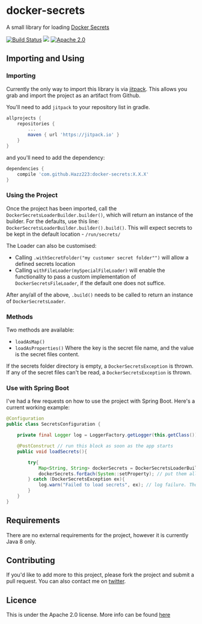 # docker-secrets
A small library for loading [Docker Secrets](https://docs.docker.com/engine/swarm/secrets/)

[![Build Status](https://travis-ci.org/Hazz223/docker-secrets.svg?branch=master)](https://travis-ci.org/Hazz223/docker-secrets)
[![](https://jitpack.io/v/Hazz223/docker-secrets.svg)](https://jitpack.io/#Hazz223/docker-secrets)
[![Apache 2.0](https://img.shields.io/badge/license-apache--2.0-lightgrey.svg)](https://www.apache.org/licenses/LICENSE-2.0) 

## Importing and Using

### Importing
Currently the only way to import this library is via [jitpack](https://jitpack.io/#Hazz223/docker-secrets). This allows 
you grab and import the project as an artifact from Github. 

You'll need to add `jitpack` to your repository list in gradle.
```groovy
allprojects {
    repositories {
        ...
        maven { url 'https://jitpack.io' }
    }
}
```

and you'll need to add the dependency:

```groovy 
dependencies {
    compile 'com.github.Hazz223:docker-secrets:X.X.X'
}
```

### Using the Project

Once the project has been imported, call the `DockerSecretsLoaderBuilder.builder()`, which will return an instance of the builder.
For the defaults, use this line: `DockerSecretsLoaderBuilder.builder().build()`. This will expect secrets to be kept in the default
location - `/run/secrets/`

The Loader can also be customised:
- Calling `.withSecretFolder("my customer secret folder"")` will allow a defined secrets location
- Calling `withFileLoader(mySpecialFileLoader)` will enable the functionality to pass a custom implementation of `DockerSecretsFileLoader`,
 if the default one does not suffice.

After any/all of the above, `.build()` needs to be called to return an instance of `DockerSecretsLoader`.


### Methods
Two methods are available:
- `loadAsMap()`
- `loadAsProperties()`
Where the key is the secret file name, and the value is the secret files content.  

If the secrets folder directory is empty, a `DockerSecretsException` is thrown.
If any of the secret files can't be read, a `DockerSecretsException` is thrown.


### Use with Spring Boot
I've had a few requests on how to use the project with Spring Boot. Here's a current working example:

```Java
@Configuration
public class SecretsConfiguration {

    private final Logger log = LoggerFactory.getLogger(this.getClass());

    @PostConstruct // run this block as soon as the app starts
    public void loadSecrets(){

        try{
            Map<String, String> dockerSecrets = DockerSecretsLoaderBuilder.build().loadAsMap(); // load all the secrets
            dockerSecrets.forEach(System::setProperty); // put them all into the system properties
        } catch (DockerSecretsException ex){
            log.warn("Failed to load secrets", ex); // log failure. Though you can also fail the project start instead.
        }
    }
}
```

## Requirements 
There are no external requirements for the project, however it is currently Java 8 only. 
 
## Contributing
If you'd like to add more to this project, please fork the project and submit a pull request. You can also contact me 
on [twitter](https://twitter.com/Hazz223).

## Licence
This is under the Apache 2.0 license. More info can be found [here](https://github.com/Hazz223/docker-secrets/blob/master/LICENSE.md)

